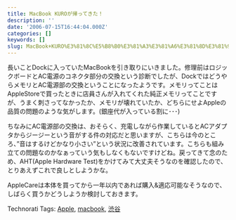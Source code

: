 ```yaml
---
title: MacBook KUROが帰ってきた！
description: ''
date: '2006-07-15T16:44:04.000Z'
categories: []
keywords: []
slug: MacBook+KURO%E3%81%8C%E5%B8%B0%E3%81%A3%E3%81%A6%E3%81%8D%E3%81%9F%EF%BC%81
---
```

長いことDockに入っていたMacBookを引き取りにいきました。修理前はロジックボードとAC電源のコネクタ部分の交換という診断でしたが、DockではどうやらメモリとAC電源部の交換ということになったようです。メモリってことはAppleStoreで買ったときに店員さんが入れてくれた純正メモリってことですが、うまく刺さってなかったか、メモリが壊れていたか、どちらにせよAppleの品質の問題のような気がします。(銀座代が入っている割に･･･)  
  
ちなみにAC電源部の交換は、おそらく、充電しながら作業しているとACアダプタからジージーという音がする件の対応だと思いますが、こちらは今のところ、”音はするけどかなり小さい”という状況に改善されています。こちらも組み立ての問題なのかなぁっていう気もしなくもないですけどね。戻ってきて念のため、AHT(Apple Hardware Test)をかけてみて大丈夫そうなのを確認したので、とりあえずこれで良しとしようかな。

AppleCareは本体を買ってから一年以内であれば購入&適応可能なそうなので、しばらく買うかどうしようか検討しておきます。

Technorati Tags: [Apple](http://www.technorati.com/tag/Apple), [macbook](http://www.technorati.com/tag/macbook), [渋谷](http://www.technorati.com/tag/渋谷)